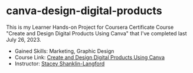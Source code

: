 # canva-design-digital-products

This is my Learner Hands-on Project for Coursera Certificate Course "Create and Design Digital Products Using Canva" that I've completed last July 26, 2023.
* Gained Skills: Marketing, Graphic Design
* Course Link: [Create and Design Digital Products Using Canva](https://coursera.org/share/c74b0c114a23fbbb1c91606598b061b4)
* Instructor: [Stacey Shanklin-Langford](https://www.coursera.org/instructor/staceyshanklinlangford)
#
